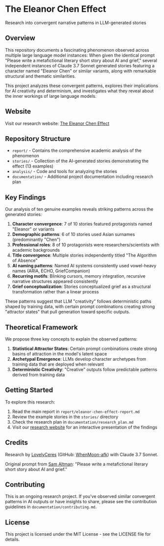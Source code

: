 # The Eleanor Chen Effect

Research into convergent narrative patterns in LLM-generated stories

## Overview

This repository documents a fascinating phenomenon observed across multiple large language model instances: When given the identical prompt "Please write a metafictional literary short story about AI and grief," several independent instances of Claude 3.7 Sonnet generated stories featuring a character named "Eleanor Chen" or similar variants, along with remarkable structural and thematic similarities.

This project analyzes these convergent patterns, explores their implications for AI creativity and determinism, and investigates what they reveal about the inner workings of large language models.

## Website

Visit our research website: [The Eleanor Chen Effect](https://whenmoon-afk.github.io/eleanor-chen-effect/)

## Repository Structure

- `report/` - Contains the comprehensive academic analysis of the phenomenon
- `stories/` - Collection of the AI-generated stories demonstrating the effect (13 examples)
- `analysis/` - Code and tools for analyzing the stories
- `documentation/` - Additional project documentation including research plan

## Key Findings

Our analysis of ten genuine examples reveals striking patterns across the generated stories:

1. **Character convergence**: 7 of 10 stories featured protagonists named "Eleanor" or variants
2. **Demographic patterns**: 6 of 10 stories used Asian surnames (predominantly "Chen") 
3. **Professional roles**: 8 of 10 protagonists were researchers/scientists with academic backgrounds
4. **Title convergence**: Multiple stories independently titled "The Algorithm of Absence"
5. **AI naming patterns**: Named AI systems consistently used vowel-heavy names (ARIA, ECHO, GriefCompanion)
6. **Recurring motifs**: Blinking cursors, memory integration, recursive narrative structures appeared consistently
7. **Grief conceptualization**: Stories conceptualized grief as a structural transformation rather than a linear process

These patterns suggest that LLM "creativity" follows deterministic paths shaped by training data, with certain prompt combinations creating strong "attractor states" that pull generation toward specific outputs.

## Theoretical Framework

We propose three key concepts to explain the observed patterns:

1. **Statistical Attractor States**: Certain prompt combinations create strong basins of attraction in the model's latent space
2. **Archetypal Emergence**: LLMs develop character archetypes from training data that are deployed when relevant
3. **Deterministic Creativity**: "Creative" outputs follow predictable patterns derived from training data

## Getting Started

To explore this research:

1. Read the main report in `report/eleanor-chen-effect-report.md`
2. Review the example stories in the `stories/` directory
3. Check the research plan in `documentation/research_plan.md`
4. Visit our [research website](https://whenmoon-afk.github.io/eleanor-chen-effect/) for an interactive presentation of the findings

## Credits

Research by [LovelyCeres](https://twitter.com/w3nmoon) (GitHub: [WhenMoon-afk](https://github.com/WhenMoon-afk)) with Claude 3.7 Sonnet.

Original prompt from [Sam Altman](https://twitter.com/sama): "Please write a metafictional literary short story about AI and grief."

## Contributing

This is an ongoing research project. If you've observed similar convergent patterns in AI outputs or have insights to share, please see the contribution guidelines in `documentation/contributing.md`.

## License

This project is licensed under the MIT License - see the LICENSE file for details.